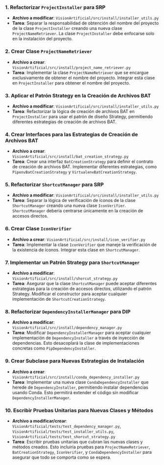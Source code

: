 ### 1. **Refactorizar `ProjectInstaller` para SRP**
   - **Archivo a modificar**: `VisionArtificial/src/install/installer_utils.py`
   - **Tarea**: Separar la responsabilidad de obtención del nombre del proyecto de la clase `ProjectInstaller` creando una nueva clase `ProjectNameRetriever`. La clase `ProjectInstaller` debe enfocarse solo en la instalación del proyecto.

### 2. **Crear Clase `ProjectNameRetriever`**
   - **Archivo a crear**: `VisionArtificial/src/install/project_name_retriever.py`
   - **Tarea**: Implementar la clase `ProjectNameRetriever` que se encargue exclusivamente de obtener el nombre del proyecto. Integrar esta clase en `ProjectInstaller` para obtener el nombre del proyecto.

### 3. **Aplicar el Patrón Strategy en la Creación de Archivos BAT**
   - **Archivo a modificar**: `VisionArtificial/src/install/installer_utils.py`
   - **Tarea**: Refactorizar la lógica de creación de archivos BAT en `ProjectInstaller` para usar el patrón de diseño Strategy, permitiendo diferentes estrategias de creación de archivos BAT.

### 4. **Crear Interfaces para las Estrategias de Creación de Archivos BAT**
   - **Archivo a crear**: `VisionArtificial/src/install/bat_creation_strategy.py`
   - **Tarea**: Crear una interfaz `BatCreationStrategy` para definir el contrato de creación de archivos BAT. Implementar diferentes estrategias, como `PipenvBatCreationStrategy` y `VirtualenvBatCreationStrategy`.

### 5. **Refactorizar `ShortcutManager` para SRP**
   - **Archivo a modificar**: `VisionArtificial/src/install/installer_utils.py`
   - **Tarea**: Separar la lógica de verificación de íconos de la clase `ShortcutManager` creando una nueva clase `IconVerifier`. `ShortcutManager` debería centrarse únicamente en la creación de accesos directos.

### 6. **Crear Clase `IconVerifier`**
   - **Archivo a crear**: `VisionArtificial/src/install/icon_verifier.py`
   - **Tarea**: Implementar la clase `IconVerifier` que maneje la verificación de la existencia de íconos. Integrar esta clase en `ShortcutManager`.

### 7. **Implementar un Patrón Strategy para `ShortcutManager`**
   - **Archivo a modificar**: `VisionArtificial/src/install/shorcut_strategy.py`
   - **Tarea**: Asegurar que la clase `ShortcutManager` puede aceptar diferentes estrategias para la creación de accesos directos, utilizando el patrón Strategy. Modificar el constructor para aceptar cualquier implementación de `ShortcutCreationStrategy`.

### 8. **Refactorizar `DependencyInstallerManager` para DIP**
   - **Archivo a modificar**: `VisionArtificial/src/install/dependency_manager.py`
   - **Tarea**: Modificar `DependencyInstallerManager` para aceptar cualquier implementación de `DependencyInstaller` a través de inyección de dependencias. Esto desacoplará la clase de implementaciones concretas como `PipDependencyInstaller`.

### 9. **Crear Subclase para Nuevas Estrategias de Instalación**
   - **Archivo a crear**: `VisionArtificial/src/install/conda_dependency_installer.py`
   - **Tarea**: Implementar una nueva clase `CondaDependencyInstaller` que herede de `DependencyInstaller`, permitiendo instalar dependencias usando Conda. Esto permitirá extender el código sin modificar `DependencyInstallerManager`.

### 10. **Escribir Pruebas Unitarias para Nuevas Clases y Métodos**
   - **Archivo a modificar/crear**: `VisionArtificial/tests/test_dependency_manager.py`, `VisionArtificial/tests/test_installer_utils.py`, `VisionArtificial/tests/test_shorcut_strategy.py`
   - **Tarea**: Escribir pruebas unitarias que cubran las nuevas clases y métodos creados. Esto incluiría pruebas para `ProjectNameRetriever`, `BatCreationStrategy`, `IconVerifier`, y `CondaDependencyInstaller` para asegurar que todo se comporta como se espera.